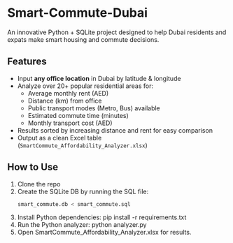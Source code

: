 # Smart-Commute-Dubai
An innovative Python + SQLite project designed to help Dubai residents and expats make smart housing and commute decisions.  

## Features
- Input **any office location** in Dubai by latitude & longitude  
- Analyze over 20+ popular residential areas for:  
  - Average monthly rent (AED)  
  - Distance (km) from office  
  - Public transport modes (Metro, Bus) available  
  - Estimated commute time (minutes)  
  - Monthly transport cost (AED)  
- Results sorted by increasing distance and rent for easy comparison  
- Output as a clean Excel table (`SmartCommute_Affordability_Analyzer.xlsx`)  

## How to Use
1. Clone the repo  
2. Create the SQLite DB by running the SQL file:  
   ```bash sqlite3
   smart_commute.db < smart_commute.sql
3. Install Python dependencies:
   pip install -r requirements.txt
4. Run the Python analyzer:
   python analyzer.py
5. Open SmartCommute_Affordability_Analyzer.xlsx for results.
